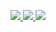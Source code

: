 <p align="center">
  <a href="https://www.rust-lang.org/">
    <img src="https://img.shields.io/badge/rust-%23000000.svg?&style=for-the-badge&logo=rust&logoColor=white"/>
  </a>
  <a href="https://golang.org/">
    <img src="https://img.shields.io/badge/go-%2300ADD8.svg?&style=for-the-badge&logo=go&logoColor=white" />
  </a>
  <a href="https://www.python.org/">
    <img src="https://img.shields.io/badge/python-3670A0?style=for-the-badge&logo=python&logoColor=ffdd54"/>
  </a>
</p>
